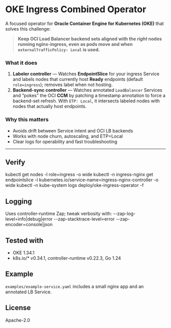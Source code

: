 # OKE Ingress Combined Operator

A focused operator for **Oracle Container Engine for Kubernetes (OKE)** that solves this challenge:

> **Keep OCI Load Balancer backend sets aligned with the *right* nodes running nginx-ingress, even as pods move and when `externalTrafficPolicy: Local` is used.**

### What it does
1. **Labeler controller** — Watches **EndpointSlice** for your ingress Service and labels nodes that currently host **Ready** endpoints (default `role=ingress`); removes label when not hosting.
2. **Backend-sync controller** — Watches annotated `LoadBalancer` Services and “pokes” the OCI **CCM** by patching a timestamp annotation to force a backend-set refresh. With `ETP: Local`, it intersects labeled nodes with nodes that actually host endpoints.

### Why this matters
- Avoids drift between Service intent and OCI LB backends
- Works with node churn, autoscaling, and ETP=Local
- Clear logs for operability and fast troubleshooting

---
## Verify
kubectl get nodes -l role=ingress -o wide
kubectl -n ingress-nginx get endpointslice -l kubernetes.io/service-name=ingress-nginx-controller -o wide
kubectl -n kube-system logs deploy/oke-ingress-operator -f

## Logging
Uses controller-runtime Zap; tweak verbosity with:
--zap-log-level=info|debug|error  --zap-stacktrace-level=error  --zap-encoder=console|json

## Tested with
- OKE 1.34.1
- k8s.io/* v0.34.1, controller-runtime v0.22.3, Go 1.24

## Example
`examples/example-service.yaml` includes a small nginx app and an annotated LB Service.

## License
Apache-2.0

